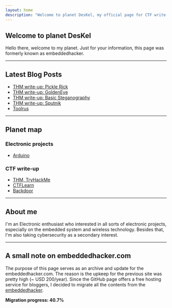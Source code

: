 ```yaml
---
layout: home
description: "Welcome to planet DesKel, my official page for CTF write-up, Electronic tutorial, review and etc."
---
```


## Welcome to planet DesKel

Hello there, welcome to my planet. Just for your information, this page was formerly known as embeddedhacker.

---

## Latest Blog Posts
<!-- BLOG-POST-LIST:START -->
- [THM write-up: Pickle Rick](https://deskel.github.io/posts/thm/pickle-rick)
- [THM write-up: GoldenEye](https://deskel.github.io/posts/thm/goldeneye)
- [THM write-up: Basic Steganography](https://deskel.github.io/posts/thm/basic-steganography)
- [THM write-up: Sputnik](https://deskel.github.io/posts/thm/sputnik)
- [Toolrus](https://deskel.github.io/2020/08/10/toolrus.html)
<!-- BLOG-POST-LIST:END -->

---

## Planet map

### Electronic projects
- [Arduino](https://deskel.github.io/arduino)

### CTF write-up
- [THM, TryHackMe](https://deskel.github.io/thm)
- [CTFLearn](https://www.embeddedhacker.com)
- [Backdoor](https://www.embeddedhacker.com)

---

## About me

I'm an Electronic enthusiast who interested in all sorts of electronic projects, especially on the embedded system and wireless technology. Besides that, I'm also taking cybersecurity as a secondary interest.

---

## A small note on embeddedhacker.com

The purpose of this page serves as an archive and update for the embeddedhacker.com. The reason is the upkeep for the previous site was pretty high (~ USD 200/year). Since the GitHub page offers a free hosting service for bloggers, I decided to migrate all the contents from the [embeddedhacker](https://www.embeddedhacker.com).

**Migration progress: 40.7%**
